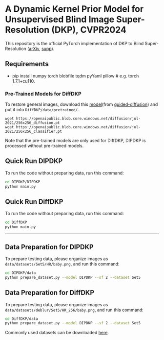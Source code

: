 # A Dynamic Kernel Prior Model for Unsupervised Blind Image Super-Resolution (DKP), CVPR2024

This repository is the official PyTorch implementation of DKP to Blind Super-Resolution 
([arXiv](https://arxiv.org/abs/2404.15620), [supp](https://github.com/XYLGroup/DKP)).

## Requirements

- pip install numpy torch blobfile tqdm pyYaml pillow    # e.g. torch 1.7.1+cu110.

### Pre-Trained Models for DiffDKP

To restore general images, download this [model](https://openaipublic.blob.core.windows.net/diffusion/jul-2021/256x256_diffusion.pt)(from [guided-diffusion](https://github.com/openai/guided-diffusion)) and put it into `DiffDKP/data/pretrained/`.

```
wget https://openaipublic.blob.core.windows.net/diffusion/jul-2021/256x256_diffusion.pt
wget https://openaipublic.blob.core.windows.net/diffusion/jul-2021/256x256_classifier.pt
```

Note that the pre-trained models are only used for DiffDKP, DIPDKP is processed without pre-trained models.

## Quick Run DIPDKP

To run the code without preparing data, run this command:

```bash
cd DIPDKP/DIPDKP
python main.py
```

## Quick Run DiffDKP

To run the code without preparing data, run this command:

```bash
cd DiffDKP
python main.py
```

---

## Data Preparation for DIPDKP

To prepare testing data, please organize images as `data/datasets/Set5/HR/baby.png`, and run this command:

```bash
cd DIPDKP/data
python prepare_dataset.py --model DIPDKP --sf 2 --dataset Set5
```

## Data Preparation for DiffDKP

To prepare testing data, please organize images as `data/datasets/deblur/Set5/HR_256/baby.png`, and run this command:

```bash
cd DiffDKP/data
python prepare_dataset.py --model DIPDKP --sf 2 --dataset Set5
```

Commonly used datasets can be downloaded [here](https://github.com/xinntao/BasicSR/blob/master/docs/DatasetPreparation.md#common-image-sr-datasets).



# 
